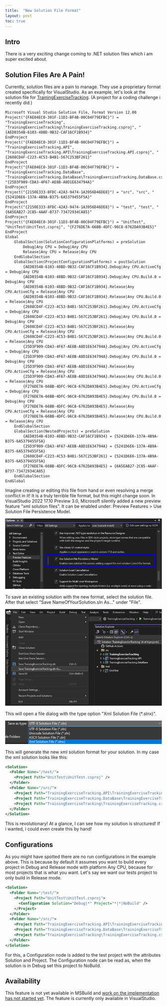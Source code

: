 ```yaml
---
title:  "New Solution File Format"
layout: post
toc: true
---
```


## Intro
There is a very exciting change coming to .NET solution files which i am super excited about.  

## Solution Files Are A Pain!
Currently, solution files are a pain to manage. They use a proprietary format created specifically for VisualStudio.
As an example, let's look at the solution file for [TrainingExerciseTracking](https://github.com/Teddy55Codes/TrainingExerciseTracking). (A project for a coding challenge i recently did.)

```sln
Microsoft Visual Studio Solution File, Format Version 12.00
Project("{FAE04EC0-301F-11D3-BF4B-00C04F79EFBC}") = "TrainingExerciseTracking", "TrainingExerciseTracking\TrainingExerciseTracking.csproj", "{AED0354B-6103-48BD-9B32-CAF16CF1B934}"
EndProject
Project("{FAE04EC0-301F-11D3-BF4B-00C04F79EFBC}") = "TrainingExerciseTracking.API", "TrainingExerciseTracking.API\TrainingExerciseTracking.API.csproj", "{2608CD4F-C223-4C53-B4B1-567C253BF261}"
EndProject
Project("{FAE04EC0-301F-11D3-BF4B-00C04F79EFBC}") = "TrainingExerciseTracking.DataBase", "TrainingExerciseTracking.DataBase\TrainingExerciseTracking.DataBase.csproj", "{25D3F909-CDA3-4F67-AE8B-A8D1E634794A}"
EndProject
Project("{2150E333-8FDC-42A3-9474-1A3956D46DE8}") = "src", "src", "{5241D6E6-137A-4B9A-B375-6A5379455F5A}"
EndProject
Project("{2150E333-8FDC-42A3-9474-1A3956D46DE8}") = "test", "test", "{6A5EAB27-2C85-4AAF-B737-73472934CA85}"
EndProject
Project("{FAE04EC0-301F-11D3-BF4B-00C04F79EFBC}") = "UnitTest", "UnitTest\UnitTest.csproj", "{F276DE7A-66BB-4DFC-96C8-6762DA93B4E5}"
EndProject
Global
	GlobalSection(SolutionConfigurationPlatforms) = preSolution
		Debug|Any CPU = Debug|Any CPU
		Release|Any CPU = Release|Any CPU
	EndGlobalSection
	GlobalSection(ProjectConfigurationPlatforms) = postSolution
		{AED0354B-6103-48BD-9B32-CAF16CF1B934}.Debug|Any CPU.ActiveCfg = Debug|Any CPU
		{AED0354B-6103-48BD-9B32-CAF16CF1B934}.Debug|Any CPU.Build.0 = Debug|Any CPU
		{AED0354B-6103-48BD-9B32-CAF16CF1B934}.Release|Any CPU.ActiveCfg = Release|Any CPU
		{AED0354B-6103-48BD-9B32-CAF16CF1B934}.Release|Any CPU.Build.0 = Release|Any CPU
		{2608CD4F-C223-4C53-B4B1-567C253BF261}.Debug|Any CPU.ActiveCfg = Debug|Any CPU
		{2608CD4F-C223-4C53-B4B1-567C253BF261}.Debug|Any CPU.Build.0 = Debug|Any CPU
		{2608CD4F-C223-4C53-B4B1-567C253BF261}.Release|Any CPU.ActiveCfg = Release|Any CPU
		{2608CD4F-C223-4C53-B4B1-567C253BF261}.Release|Any CPU.Build.0 = Release|Any CPU
		{25D3F909-CDA3-4F67-AE8B-A8D1E634794A}.Debug|Any CPU.ActiveCfg = Debug|Any CPU
		{25D3F909-CDA3-4F67-AE8B-A8D1E634794A}.Debug|Any CPU.Build.0 = Debug|Any CPU
		{25D3F909-CDA3-4F67-AE8B-A8D1E634794A}.Release|Any CPU.ActiveCfg = Release|Any CPU
		{25D3F909-CDA3-4F67-AE8B-A8D1E634794A}.Release|Any CPU.Build.0 = Release|Any CPU
		{F276DE7A-66BB-4DFC-96C8-6762DA93B4E5}.Debug|Any CPU.ActiveCfg = Debug|Any CPU
		{F276DE7A-66BB-4DFC-96C8-6762DA93B4E5}.Debug|Any CPU.Build.0 = Debug|Any CPU
		{F276DE7A-66BB-4DFC-96C8-6762DA93B4E5}.Release|Any CPU.ActiveCfg = Release|Any CPU
		{F276DE7A-66BB-4DFC-96C8-6762DA93B4E5}.Release|Any CPU.Build.0 = Release|Any CPU
	EndGlobalSection
	GlobalSection(NestedProjects) = preSolution
		{AED0354B-6103-48BD-9B32-CAF16CF1B934} = {5241D6E6-137A-4B9A-B375-6A5379455F5A}
		{25D3F909-CDA3-4F67-AE8B-A8D1E634794A} = {5241D6E6-137A-4B9A-B375-6A5379455F5A}
		{2608CD4F-C223-4C53-B4B1-567C253BF261} = {5241D6E6-137A-4B9A-B375-6A5379455F5A}
		{F276DE7A-66BB-4DFC-96C8-6762DA93B4E5} = {6A5EAB27-2C85-4AAF-B737-73472934CA85}
	EndGlobalSection
EndGlobal
```

Imagine creating or editing this file from hand or even resolving a merge conflict in it! It is a truly terrible file format, but this might change soon. 
In VisualStudio 2022 17.10 Preview 3.0, Microsoft silently added a new preview feature "xml solution files".
It can be enabled under: Preview Features > Use Solution File Persistence Model. 

![Use Solution File Persistence Model setting in vs preview](../../Resources/24.04/XMLSolutions/UseSolutionFilePersistenceModelPreviewFeature.png)

To save an existing solution with the new format, select the solution file. After that select "Save NameOfYourSolution.sln As..." under "File". 

![save solution as option](../../Resources/24.04/XMLSolutions/ConvertSLNtoSLNX.png)

This will open a file dialog with the type option "Xml Solution File (*.slnx)".

![save solution as type dialog](../../Resources/24.04/XMLSolutions/SaveSolutionAsSLNX.png)

This will generate the new xml solution format for your solution. In my case the xml solution looks like this:

```xml
<Solution>
  <Folder Name="/test/">
    <Project Path="UnitTest\UnitTest.csproj" />
  </Folder>
  <Folder Name="/src/">
    <Project Path="TrainingExerciseTracking.API\TrainingExerciseTracking.API.csproj" />
    <Project Path="TrainingExerciseTracking.DataBase\TrainingExerciseTracking.DataBase.csproj" />
    <Project Path="TrainingExerciseTracking\TrainingExerciseTracking.csproj" />
  </Folder>
</Solution>
```

This is revolutionary! At a glance, I can see how my solution is structured! If i wanted, i could even create this by hand!

## Configurations
As you might have spotted there are no run configurations in the example above. 
This is because by default it assumes you want to build every project in Debug and Release mode with platform Any CPU, because for most projects that is what you want.
Let's say we want our tests project to only build in Release mode.

```xml
<Solution>
  <Folder Name="/test/">
    <Project Path="UnitTest\UnitTest.csproj">
      <Configuration Solution="Debug|*" Project="*|*|NoBuild" />
    </Project>
  </Folder>
  <Folder Name="/src/">
    <Project Path="TrainingExerciseTracking.API\TrainingExerciseTracking.API.csproj" />
    <Project Path="TrainingExerciseTracking.DataBase\TrainingExerciseTracking.DataBase.csproj" />
    <Project Path="TrainingExerciseTracking\TrainingExerciseTracking.csproj" />
  </Folder>
</Solution>
```

For this, a Configuration node is added to the test project with the attributes Solution and Project.
The Configuration node can be read as, when the solution is in Debug set this project to NoBuild.

## Availability
This feature is not yet available in MSBuild and [work on the implementation has not started yet](https://github.com/dotnet/msbuild/issues/10012). 
The feature is currently only available in VisualStudio.
